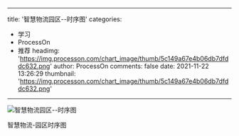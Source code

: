 
---
title: '智慧物流园区--时序图'
categories: 
 - 学习
 - ProcessOn
 - 推荐
headimg: 'https://img.processon.com/chart_image/thumb/5c149a67e4b06db7dfddc632.png'
author: ProcessOn
comments: false
date: 2021-11-22 13:26:29
thumbnail: 'https://img.processon.com/chart_image/thumb/5c149a67e4b06db7dfddc632.png'
---

<div>   
<img class="thumb" alt="智慧物流园区--时序图" src="https://img.processon.com/chart_image/thumb/5c149a67e4b06db7dfddc632.png" referrerpolicy="no-referrer">
<p>智慧物流-园区时序图</p>  
</div>
            